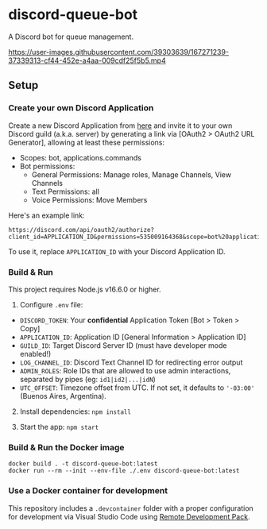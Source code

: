 # discord-queue-bot

A Discord bot for queue management.

https://user-images.githubusercontent.com/39303639/167271239-37339313-cf44-452e-a4aa-009cdf25f5b5.mp4

## Setup

### Create your own Discord Application
Create a new Discord Application from
[here](https://discord.com/developers/applications) and invite it to your own
Discord guild (a.k.a. server) by generating a link via [OAuth2 > OAuth2 URL
Generator], allowing at least these permissions:

- Scopes: bot, applications.commands
- Bot permissions:
  - General Permissions: Manage roles, Manage Channels, View Channels
  - Text Permissions: all
  - Voice Permissions: Move Members

Here's an example link:
```
https://discord.com/api/oauth2/authorize?client_id=APPLICATION_ID&permissions=535009164368&scope=bot%20applications.commands
```
To use it, replace `APPLICATION_ID` with your Discord Application ID.

### Build & Run
This project requires Node.js v16.6.0 or higher.

1. Configure `.env` file:

- `DISCORD_TOKEN`:  Your **confidential** Application Token [Bot > Token > Copy]
- `APPLICATION_ID`: Application ID [General Information > Application ID]
- `GUILD_ID`: Target Discord Server ID (must have developer mode enabled!)
- `LOG_CHANNEL_ID`: Discord Text Channel ID for redirecting error output
- `ADMIN_ROLES`: Role IDs that are allowed to use admin interactions, separated
by pipes (eg: `id1|id2|...|idN`)
- `UTC_OFFSET`: Timezone offset from UTC. If not set, it defaults to `'-03:00'`
(Buenos Aires, Argentina).

2. Install dependencies: `npm install`

3. Start the app: `npm start`

### Build & Run the Docker image

```shell
docker build . -t discord-queue-bot:latest
docker run --rm --init --env-file ./.env discord-queue-bot:latest
```

### Use a Docker container for development

This repository includes a `.devcontainer` folder with a proper configuration
for development via Visual Studio Code using
[Remote Development Pack](https://marketplace.visualstudio.com/items?itemName=ms-vscode-remote.vscode-remote-extensionpack).
